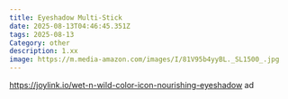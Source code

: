 ```yaml
---
title: Eyeshadow Multi-Stick
date: 2025-08-13T04:46:45.351Z
tags: 2025-08-13
Category: other
description: 1.xx
image: https://m.media-amazon.com/images/I/81V95b4yyBL._SL1500_.jpg
---
```

https://joylink.io/wet-n-wild-color-icon-nourishing-eyeshadow ad